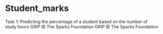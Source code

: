 # Student_marks
Task 1: Predicting the percentage of a student based on the number of study hours  GRIP @ The Sparks Foundation
GRIP @ The Sparks Foundation
